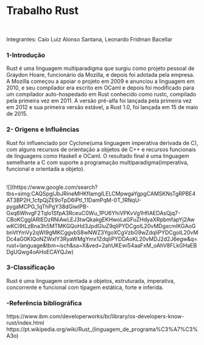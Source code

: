 <h1>Trabalho Rust</h1><br>
<p>Integrantes: Caio Luiz Alonso Santana, Leonardo Fridman Bacellar</p>
<h3>1-Introdução</h3><p>Rust é uma linguagem multiparadigma que surgiu como projeto pessoal de Graydon Hoare, funcionário da Mozilla, e depois foi adotada pela empresa. A Mozilla começou a apoiar o projeto em 2009 e anunciou a linguagem em 2010, e seu compilador era escrito em OCaml e depois foi modificado para um compilador auto-hospedado em Rust conhecido como rustc, compilado pela primeira vez em 2011. A versão pré-alfa foi lançada pela primeira vez em 2012 e sua primeira versão estável, a Rust 1.0, foi lançada em 15 de maio de 2015.</p>
<h3>2- Origens e Influências</h3><p>Rust foi influenciado por Cyclone(uma linguagem imperativa derivada de C), com alguns recursos de orientação a objetos de C++ e recursos funcionais de linguagens como Haskell e OCaml. O resultado final é uma linguagem semelhante a C com suporte a programação multiparadigma(imperativa, funcional e orientada a objeto).</p><br>
![](https://www.google.com/search?tbs=simg:CAQSpgIJbJRineMHKfIamgILELCMpwgaYgpgCAMSKNsTgRPBE4AT3BP2H_1cfpQjZE9oTpD6iPtI_11DamPqM-0T_1RNqU-pygaMCPG_1qThPgY38dGiwlPB-Gxq6WhvgF2Tqlo1SfpA3RceuC0Wu_1PU6YhiVPKvVg1HfiAEDAsQjq7-CBoKCggIARIEDzRNiAwLEJ3twQkakgEKHwoLaGFuZHdyaXRpbmfapYj2AwwKCi9tLzBna3h5MTMKGQoHd3JpdGluZ9qliPYDCgoIL20vMDgxcmIKGAoGbnVtYmVy2qWI9gMKCggvbS8wNWZ3YgoXCgVzbG9wZdqliPYDCgoIL20vMDc4aG0KIQoNZWxlY3RyaWMgYmx1ZdqliPYDDAoKL20vMDJ2d2J6egw&q=rust+language&tbm=isch&sa=X&ved=2ahUKEwi54aaFxM_oAhV8FLkGHaEBDgUQwg4oAHoECAYQJw)
<h3>3-Classificação</h3><p>Rust é uma linguagem orientada a objetos, estruturada, imperativa, concorrente e funcional com tipagem estática, forte e inferida.</p>
<h3>-Referência bibliográfica</h3>
<p>https://www.ibm.com/developerworks/br/library/os-developers-know-rust/index.html<br>
https://pt.wikipedia.org/wiki/Rust_(linguagem_de_programa%C3%A7%C3%A3o)</p>
